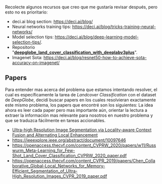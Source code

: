 Recolecte algunos recursos que creo que me gustaría revisar después, pero esto no es prioritario:
- deci.ai blog section: https://deci.ai/blog/
- Neural networks training tips: https://deci.ai/blog/tricks-training-neural-networks/
- Model selection tips: https://deci.ai/blog/deep-learning-model-selection-tips/. 
- Repositorio "**[deepglobe_land_cover_classification_with_deeplabv3plus](https://github.com/GeneralLi95/deepglobe_land_cover_classification_with_deeplabv3plus)**".
- Imagenet Sota: https://deci.ai/blog/resnet50-how-to-achieve-sota-accuracy-on-imagenet/


## Papers
Para entender mas acerca del problema que estamos intentando resolver, el cual es específicamente la tarea de *Landcover Classification* con el dataset de *DeepGlobe*, decidí buscar papers en los cuales resolvieran exactamente este mismo problema, los papers que encontré son los siguientes:
La idea ahora es leer cada paper pero mas importante aún, orientar la lectura a extraer la información mas relevante para nosotros en nuestro problema y que se traduzca fácilmente en tareas accionables.
- [Ultra-high Resolution Image Segmentation via Locality-aware Context Fusion and Alternating Local Enhancement](https://paperswithcode.com/paper/from-contexts-to-locality-ultra-high)
- https://ieeexplore.ieee.org/abstract/document/10097646
- https://openaccess.thecvf.com/content_CVPRW_2020/papers/w11/Russwurm_Meta-Learning_for_Few-Shot_Land_Cover_Classification_CVPRW_2020_paper.pdf
- https://openaccess.thecvf.com/content_CVPR_2019/papers/Chen_Collaborative_Global-Local_Networks_for_Memory-Efficient_Segmentation_of_Ultra-High_Resolution_Images_CVPR_2019_paper.pdf


